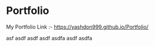 # Portfolio
My Portfolio Link :-
https://yashdon999.github.io/Portfolio/

asf
asdf
asdf
asdf
asdfa
asdf
asdfa
